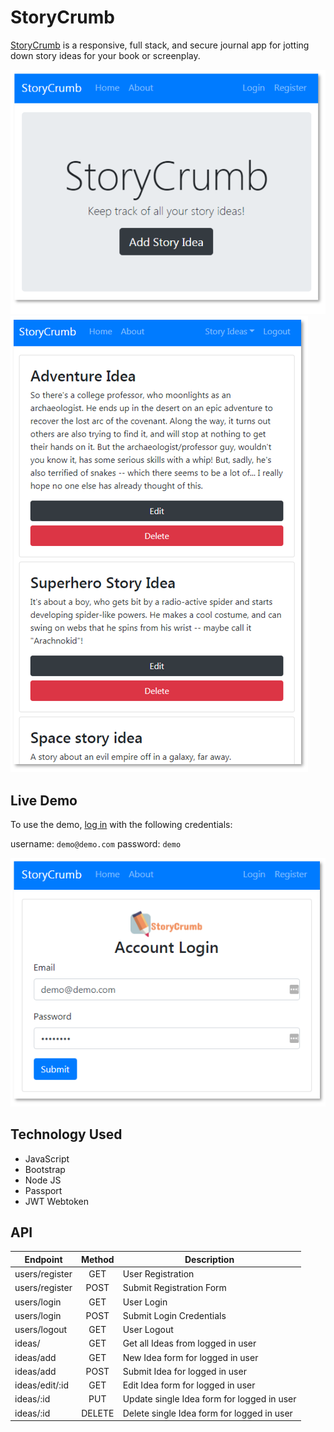 # StoryCrumb

[StoryCrumb](https://polar-inlet-60727.herokuapp.com/) is a responsive, full stack, and secure journal app for jotting down story ideas for your book or screenplay.

![alt text](img/story-crumb-main.PNG 'main screen') ![alt text](img/story-crumb-stories.PNG 'main screen')

## Live Demo

To use the demo, [log in](https://polar-inlet-60727.herokuapp.com/users/login) with the following credentials:

username: `demo@demo.com`
password: `demo`

![alt text](img/story-crumb-login.PNG 'log in screen')

## Technology Used

- JavaScript
- Bootstrap
- Node JS
- Passport
- JWT Webtoken

## API

| Endpoint       | Method | Description                                |
| -------------- | :----: | ------------------------------------------ |
| users/register |  GET   | User Registration                          |
| users/register |  POST  | Submit Registration Form                   |
| users/login    |  GET   | User Login                                 |
| users/login    |  POST  | Submit Login Credentials                   |
| users/logout   |  GET   | User Logout                                |
| ideas/         |  GET   | Get all Ideas from logged in user          |
| ideas/add      |  GET   | New Idea form for logged in user           |
| ideas/add      |  POST  | Submit Idea for logged in user             |
| ideas/edit/:id |  GET   | Edit Idea form for logged in user          |
| ideas/:id      |  PUT   | Update single Idea form for logged in user |
| ideas/:id      | DELETE | Delete single Idea form for logged in user |
